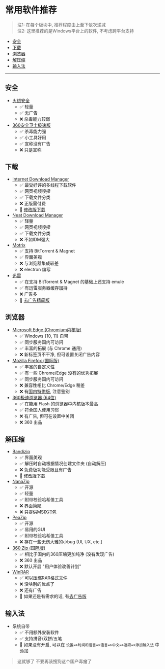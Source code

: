 # 常用软件推荐

> 注1: 在每个板块中, 推荐程度由上至下依次递减  
> 注2: 这里推荐的是Windows平台上的软件, 不考虑跨平台支持

- [安全](#安全)
- [下载](#下载)
- [浏览器](#浏览器)
- [解压缩](#解压缩)
- [输入法](#输入法)

---

## 安全

- [火绒安全](https://www.huorong.cn/person5.html)
  - ✅ 轻量
  - ✅ 无广告
  - ❌ 杀毒能力较弱
- [360安全卫士极速版](https://weishi.360.cn/jisu/)
  - ✅ 杀毒能力强
  - ✅ 小工具好用
  - ✅ 宣称没有广告
  - ❌ 只是宣称

## 下载

- [Internet Download Manager](http://internetdownloadmanager.com/download.html)
  - ✅ 最受好评的多线程下载软件
  - ✅ 网页视频嗅探
  - ✅ 下载文件分类
  - ❌ 正版需付费
  - 🔰 [修改版下载](https://www.ghxi.com/idmxgb.html)
- [Neat Download Manager](https://www.neatdownloadmanager.com/index.php/en/)
  - ✅ 轻量
  - ✅ 网页视频嗅探
  - ✅ 下载文件分类
  - ❌ 不如IDM强大
- [Motrix](https://motrix.app/)
  - ✅ 支持 BitTorrent & Magnet
  - ✅ 界面美观
  - ❌ 与浏览器集成较差
  - ❌ electron 编写
- [迅雷](https://www.xunlei.com/)
  - ✅ 在支持 BitTorrent & Magnet 的基础上还支持 emule
  - ✅ 有迅雷服务器缓存加持
  - ❌ 广告多
  - 🔰 [去广告精简版](https://www.ghxi.com/thunder11green.html)

## 浏览器

- [Microsoft Edge (Chromium内核版)](https://www.microsoft.com/zh-cn/edge)
  - ✅ Windows {10, 11} 自带
  - ✅ 同步服务国内可访问
  - ✅ 丰富的拓展 (与 Chrome 通用)
  - ❌ 新标签页不干净, 但可设置关闭广告内容
- [Mozilla Firefox (国际版)](https://www.mozilla.org/zh-CN/firefox/new/)
  - ✅ 丰富的自定义性
  - ✅ 有一些 Chrome/Edge 没有的优秀拓展
  - ✅ 同步服务国内可访问
  - ❌ 兼容性相比 Chrome/Edge 稍差
  - ❌ 有[国内特供版](https://www.firefox.com.cn/), 注意鉴别
- [360极速浏览器 (64位)](https://browser.360.cn/ee/)
  - ✅ 在能用 Flash 的浏览器中内核版本最高
  - ✅ 符合国人使用习惯
  - ❌ 有广告, 但可在设置中关闭
  - ❌ 360 出品

## 解压缩

- [Bandizip](https://www.bandisoft.com/bandizip/dl/)
  - ✅ 界面美观
  - ✅ 解压时自动根据情况创建文件夹 (自动解压)
  - ❌ 免费版功能受限且有广告
  - 🔰 [修改版下载](https://www.ghxi.com/bandizip.html)
- [NanaZip](https://github.com/M2Team/NanaZip)
  - ✅ 开源
  - ✅ 轻量
  - ✅ 附带校验哈希值工具
  - ❌ 界面简陋
  - ❌ 只提供MSIX打包
- [PeaZip](https://peazip.github.io/)
  - ✅ 开源
  - ✅ 易用的GUI
  - ✅ 附带校验哈希值工具
  - ❌ 存在一些无伤大雅的小bug (UI, UX, etc.)
- [360 Zip (国际版)](https://www.360totalsecurity.com/zh-cn/360zip/)
  - ✅ 相比于国内的360压缩更加纯净 (没有发现广告)
  - ❌ 360 出品
  - ❌ 默认开启 "用户体验改善计划"
- [WinRAR](https://www.win-rar.com/)
  - ✅ 可以压缩RAR格式文件
  - ❌ 没啥别的优点了
  - ❌ 还有广告
  - 🔰 如果还是有需求的话, 有[去广告版](https://www.ghxi.com/pcwinrar.html)

## 输入法

- 系统自带
  - ✅ 不用额外安装软件
  - ✅ 支持拼音/双拼/五笔
  - 🔰 如果没有开启, 可以在 `设置=>时间和语言=>语言=>中文=>选项=>添加输入法` 中添加

> 这就够了 不要再装搜狗这个国产毒瘤了

